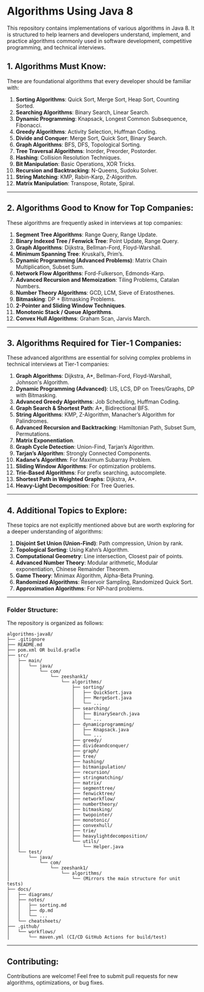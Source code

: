 # Algorithms Using Java 8

This repository contains implementations of various algorithms in Java 8. It is structured to help learners and developers understand, implement, and practice algorithms commonly used in software development, competitive programming, and technical interviews.

## 1. Algorithms Must Know:

These are foundational algorithms that every developer should be familiar with:

1. **Sorting Algorithms**: Quick Sort, Merge Sort, Heap Sort, Counting Sorted.
2. **Searching Algorithms**: Binary Search, Linear Search.  
3. **Dynamic Programming**: Knapsack, Longest Common Subsequence, Fibonacci.  
4. **Greedy Algorithms**: Activity Selection, Huffman Coding.  
5. **Divide and Conquer**: Merge Sort, Quick Sort, Binary Search.  
6. **Graph Algorithms**: BFS, DFS, Topological Sorting.  
7. **Tree Traversal Algorithms**: Inorder, Preorder, Postorder.  
8. **Hashing**: Collision Resolution Techniques.  
9. **Bit Manipulation**: Basic Operations, XOR Tricks.  
10. **Recursion and Backtracking**: N-Queens, Sudoku Solver.  
11. **String Matching**: KMP, Rabin-Karp, Z-Algorithm.  
12. **Matrix Manipulation**: Transpose, Rotate, Spiral.  

---

## 2. Algorithms Good to Know for Top Companies:

These algorithms are frequently asked in interviews at top companies:

1. **Segment Tree Algorithms**: Range Query, Range Update.  
2. **Binary Indexed Tree / Fenwick Tree**: Point Update, Range Query.  
3. **Graph Algorithms**: Dijkstra, Bellman-Ford, Floyd-Warshall.  
4. **Minimum Spanning Tree**: Kruskal’s, Prim’s.  
5. **Dynamic Programming (Advanced Problems)**: Matrix Chain Multiplication, Subset Sum.  
6. **Network Flow Algorithms**: Ford-Fulkerson, Edmonds-Karp.  
7. **Advanced Recursion and Memoization**: Tiling Problems, Catalan Numbers.  
8. **Number Theory Algorithms**: GCD, LCM, Sieve of Eratosthenes.  
9. **Bitmasking**: DP + Bitmasking Problems.  
10. **2-Pointer and Sliding Window Techniques**.  
11. **Monotonic Stack / Queue Algorithms**.  
12. **Convex Hull Algorithms**: Graham Scan, Jarvis March.  

---

## 3. Algorithms Required for Tier-1 Companies:

These advanced algorithms are essential for solving complex problems in technical interviews at Tier-1 companies:

1. **Graph Algorithms**: Dijkstra, A*, Bellman-Ford, Floyd-Warshall, Johnson's Algorithm.  
2. **Dynamic Programming (Advanced)**: LIS, LCS, DP on Trees/Graphs, DP with Bitmasking.  
3. **Advanced Greedy Algorithms**: Job Scheduling, Huffman Coding.  
4. **Graph Search & Shortest Path**: A*, Bidirectional BFS.  
5. **String Algorithms**: KMP, Z-Algorithm, Manacher’s Algorithm for Palindromes.  
6. **Advanced Recursion and Backtracking**: Hamiltonian Path, Subset Sum, Permutations.  
7. **Matrix Exponentiation**.  
8. **Graph Cycle Detection**: Union-Find, Tarjan’s Algorithm.  
9. **Tarjan’s Algorithm**: Strongly Connected Components.  
10. **Kadane’s Algorithm**: For Maximum Subarray Problem.  
11. **Sliding Window Algorithms**: For optimization problems.  
12. **Trie-Based Algorithms**: For prefix searching, autocomplete.  
13. **Shortest Path in Weighted Graphs**: Dijkstra, A*.  
14. **Heavy-Light Decomposition**: For Tree Queries.  

---

## 4. Additional Topics to Explore:

These topics are not explicitly mentioned above but are worth exploring for a deeper understanding of algorithms:

1. **Disjoint Set Union (Union-Find)**: Path compression, Union by rank.  
2. **Topological Sorting**: Using Kahn’s Algorithm.  
3. **Computational Geometry**: Line intersection, Closest pair of points.  
4. **Advanced Number Theory**: Modular arithmetic, Modular exponentiation, Chinese Remainder Theorem.  
5. **Game Theory**: Minimax Algorithm, Alpha-Beta Pruning.  
6. **Randomized Algorithms**: Reservoir Sampling, Randomized Quick Sort.  
7. **Approximation Algorithms**: For NP-hard problems.  

---

### Folder Structure:

The repository is organized as follows:

```plaintext
algorithms-java8/
├── .gitignore
├── README.md
├── pom.xml OR build.gradle
├── src/
│   ├── main/
│   │   └── java/
│   │       └── com/
│   │           └── zeeshank1/
│   │               └── algorithms/
│   │                   ├── sorting/
│   │                   │   ├── QuickSort.java
│   │                   │   ├── MergeSort.java
│   │                   │   └── ...
│   │                   ├── searching/
│   │                   │   ├── BinarySearch.java
│   │                   │   └── ...
│   │                   ├── dynamicprogramming/
│   │                   │   ├── Knapsack.java
│   │                   │   └── ...
│   │                   ├── greedy/
│   │                   ├── divideandconquer/
│   │                   ├── graph/
│   │                   ├── tree/
│   │                   ├── hashing/
│   │                   ├── bitmanipulation/
│   │                   ├── recursion/
│   │                   ├── stringmatching/
│   │                   ├── matrix/
│   │                   ├── segmenttree/
│   │                   ├── fenwicktree/
│   │                   ├── networkflow/
│   │                   ├── numbertheory/
│   │                   ├── bitmasking/
│   │                   ├── twopointer/
│   │                   ├── monotonic/
│   │                   ├── convexhull/
│   │                   ├── trie/
│   │                   ├── heavylightdecomposition/
│   │                   └── utils/
│   │                       └── Helper.java
│   └── test/
│       └── java/
│           └── com/
│               └── zeeshank1/
│                   └── algorithms/
│                       └── (Mirrors the main structure for unit tests)
├── docs/
│   ├── diagrams/
│   ├── notes/
│   │   ├── sorting.md
│   │   ├── dp.md
│   │   └── ...
│   └── cheatsheets/
├── .github/
│   └── workflows/
│       └── maven.yml (CI/CD GitHub Actions for build/test)
```

---

## Contributing:

Contributions are welcome! Feel free to submit pull requests for new algorithms, optimizations, or bug fixes.

